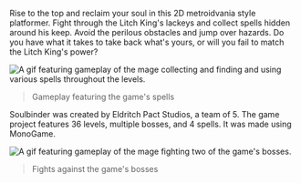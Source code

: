 Rise to the top and reclaim your soul in this 2D metroidvania style platformer. Fight through the Litch King's lackeys and collect spells hidden around his keep. Avoid the perilous obstacles and jump over hazards. Do you have what it takes to take back what's yours, or will you fail to match the Litch King's power?

![A gif featuring gameplay of the mage collecting and finding and using various spells throughout the levels.](/conf/projects/Soulbinder/gameplay-reel.gif "This mage is getting stronger!")

> Gameplay featuring the game's spells

Soulbinder was created by Eldritch Pact Studios, a team of 5. The game project features 36 levels, multiple bosses, and 4 spells. It was made using MonoGame. 

![A gif featuring gameplay of the mage fighting two of the game's bosses.](/conf/projects/Soulbinder/boss-reel.gif "This mage is getting stronger!")

> Fights against the game's bosses

